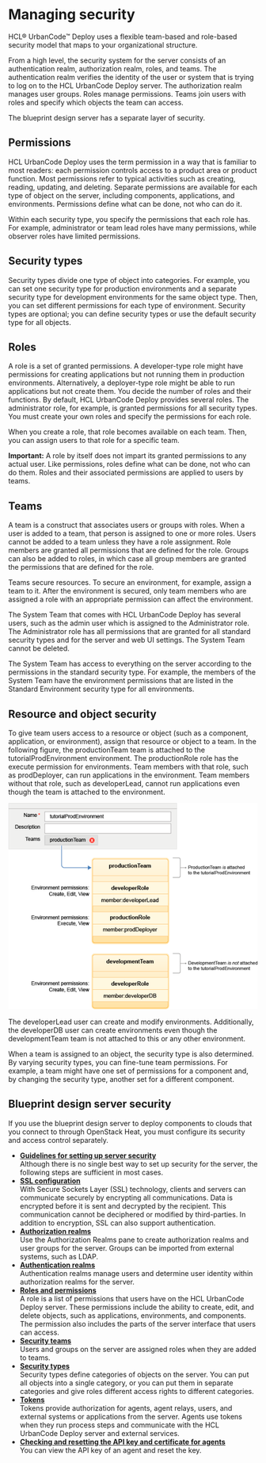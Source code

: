 # Managing security

HCL® UrbanCode™ Deploy uses a flexible team-based and role-based security model that maps to your organizational structure.

From a high level, the security system for the server consists of an authentication realm, authorization realm, roles, and teams. The authentication realm verifies the identity of the user or system that is trying to log on to the HCL UrbanCode Deploy server. The authorization realm manages user groups. Roles manage permissions. Teams join users with roles and specify which objects the team can access.

The blueprint design server has a separate layer of security.

## Permissions

HCL UrbanCode Deploy uses the term permission in a way that is familiar to most readers: each permission controls access to a product area or product function. Most permissions refer to typical activities such as creating, reading, updating, and deleting. Separate permissions are available for each type of object on the server, including components, applications, and environments. Permissions define what can be done, not who can do it.

Within each security type, you specify the permissions that each role has. For example, administrator or team lead roles have many permissions, while observer roles have limited permissions.

## Security types

Security types divide one type of object into categories. For example, you can set one security type for production environments and a separate security type for development environments for the same object type. Then, you can set different permissions for each type of environment. Security types are optional; you can define security types or use the default security type for all objects.

## Roles

A role is a set of granted permissions. A developer-type role might have permissions for creating applications but not running them in production environments. Alternatively, a deployer-type role might be able to run applications but not create them. You decide the number of roles and their functions. By default, HCL UrbanCode Deploy provides several roles. The administrator role, for example, is granted permissions for all security types. You must create your own roles and specify the permissions for each role.

When you create a role, that role becomes available on each team. Then, you can assign users to that role for a specific team.

**Important:** A role by itself does not impart its granted permissions to any actual user. Like permissions, roles define what can be done, not who can do them. Roles and their associated permissions are applied to users by teams.

## Teams

A team is a construct that associates users or groups with roles. When a user is added to a team, that person is assigned to one or more roles. Users cannot be added to a team unless they have a role assignment. Role members are granted all permissions that are defined for the role. Groups can also be added to roles, in which case all group members are granted the permissions that are defined for the role.

Teams secure resources. To secure an environment, for example, assign a team to it. After the environment is secured, only team members who are assigned a role with an appropriate permission can affect the environment.

The System Team that comes with HCL UrbanCode Deploy has several users, such as the admin user which is assigned to the Administrator role. The Administrator role has all permissions that are granted for all standard security types and for the server and web UI settings. The System Team cannot be deleted.

The System Team has access to everything on the server according to the permissions in the standard security type. For example, the members of the System Team have the environment permissions that are listed in the Standard Environment security type for all environments.

## Resource and object security

To give team users access to a resource or object \(such as a component, application, or environment\), assign that resource or object to a team. In the following figure, the productionTeam team is attached to the tutorialProdEnvironment environment. The productionRole role has the execute permission for environments. Team members with that role, such as prodDeployer, can run applications in the environment. Team members without that role, such as developerLead, cannot run applications even though the team is attached to the environment.

![](../images/team-security1.gif "Team security permissions")

The developerLead user can create and modify environments. Additionally, the developerDB user can create environments even though the developmentTeam team is not attached to this or any other environment.

When a team is assigned to an object, the security type is also determined. By varying security types, you can fine-tune team permissions. For example, a team might have one set of permissions for a component and, by changing the security type, another set for a different component.

## Blueprint design server security

If you use the blueprint design server to deploy components to clouds that you connect to through OpenStack Heat, you must configure its security and access control separately.

-   **[Guidelines for setting up server security](../../com.udeploy.admin.doc/topics/security_guidelines.md)**  
Although there is no single best way to set up security for the server, the following steps are sufficient in most cases.
-   **[SSL configuration](../../com.udeploy.doc/topics/SSLinstall.md)**  
With Secure Sockets Layer \(SSL\) technology, clients and servers can communicate securely by encrypting all communications. Data is encrypted before it is sent and decrypted by the recipient. This communication cannot be deciphered or modified by third-parties. In addition to encryption, SSL can also support authentication.
-   **[Authorization realms](../../com.udeploy.admin.doc/topics/security_config.md)**  
Use the Authorization Realms pane to create authorization realms and user groups for the server. Groups can be imported from external systems, such as LDAP.
-   **[Authentication realms](../../com.udeploy.admin.doc/topics/security_auth.md)**  
Authentication realms manage users and determine user identity within authorization realms for the server.
-   **[Roles and permissions](../../com.udeploy.admin.doc/topics/security_roles.md)**  
A role is a list of permissions that users have on the HCL UrbanCode Deploy server. These permissions include the ability to create, edit, and delete objects, such as applications, environments, and components. The permission also includes the parts of the server interface that users can access.
-   **[Security teams](../../com.udeploy.admin.doc/topics/security_teams.md)**  
Users and groups on the server are assigned roles when they are added to teams.
-   **[Security types](../../com.udeploy.admin.doc/topics/security_types.md)**  
Security types define categories of objects on the server. You can put all objects into a single category, or you can put them in separate categories and give roles different access rights to different categories.
-   **[Tokens](../../com.udeploy.admin.doc/topics/security_token.md)**  
Tokens provide authorization for agents, agent relays, users, and external systems or applications from the server. Agents use tokens when they run process steps and communicate with the HCL UrbanCode Deploy server and external services.
-   **[Checking and resetting the API key and certificate for agents](../../com.udeploy.admin.doc/topics/api_key.md)**  
You can view the API key of an agent and reset the key.

